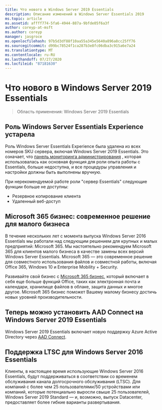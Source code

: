```yaml
---
title: Что нового в Windows Server 2019 Essentials
description: Описание изменений в Windows Server Essentials 2019
ms.topic: article
ms.assetid: affff774-5fa6-4944-887a-9bfde05f6a3f
author: coreyp-at-msft
ms.author: coreyp
manager: jasgroce
ms.openlocfilehash: 97b5d3df88f10aa55a345e5640a896a8cc25ff76
ms.sourcegitcommit: d99bc78524f1ca287b3e8fc06dba3c915a6e7a24
ms.translationtype: MT
ms.contentlocale: ru-RU
ms.lasthandoff: 07/27/2020
ms.locfileid: "87181630"
---
```

# <a name="whats-new-in-windows-server-2019-essentials"></a>Что нового в Windows Server 2019 Essentials

> Область применения: Windows Server 2019 Essentials

## <a name="windows-server-essentials-experience-role-has-been-deprecated"></a>Роль Windows Server Essentials Experience устарела

Роль Windows Server Essentials Experience была удалена из всех номеров SKU сервера, включая Windows Server 2019 Essentials. Это означает, что [панель мониторинга администрирования](../manage/overview-of-the-dashboard-in-windows-server-essentials.md) , которая использовалась как основная функция для роли опыта работы с Essentials, больше недоступна, и все процедуры управления и настройки должны быть выполнены вручную.

При нерекомендуемой работе роли "сервер Essentials" следующие функции больше не доступны:

-    Резервное копирование клиента
-    Удаленный веб-доступ

## <a name="microsoft-365-business-the-modern-small-business-solution"></a>Microsoft 365 бизнес: современное решение для малого бизнеса

В течение нескольких лет с момента выпуска Windows Server 2016 Essentials мы работали над следующим решением для крупных и малых предприятий: Microsoft 365. Мы настоятельно рекомендуем Microsoft 365 для клиентов малого бизнеса в качестве замены всех версий Windows Server Essentials. Microsoft 365 — это современное решение для совместного использования файлов и совместной работы, включая Office 365, Windows 10 и Enterprise Mobility + Security.

Развивайте свой бизнес с [Microsoft 365 бизнес](https://www.microsoft.com/microsoft-365/business), который включает в себя еще больше функций Office, таких как электронная почта и календари, хранилище файлов в облаке, защита данных и многое другое. Microsoft 365 бизнес поможет Вашему малому бизнесу достичь новых уровней производительности.

## <a name="aad-connect-can-now-be-installed-on-windows-server-2019-essentials"></a>Теперь можно установить AAD Connect на Windows Server 2019 Essentials

Windows Server 2019 Essentials включает новую поддержку Azure Active Directory через [AAD Connect](https://docs.microsoft.com/azure/active-directory/connect/active-directory-aadconnect-prerequisites).

## <a name="ltsc-support-for-windows-server-2016-essentials"></a>Поддержка LTSC для Windows Server 2016 Essentials

Клиенты, в настоящее время использующие Windows Server 2016 Essentials, будут поддерживаться в соответствии со временем обслуживания канала долгосрочного обслуживания (LTSC).
Для компаний с более чем 25 пользователями/50 устройствами или компаний, которые потенциально выросли свыше 25 пользователей, Windows Server 2019 Standard — и, возможно, выпуск Datacenter, предоставляет более гибкие варианты развертывания.
